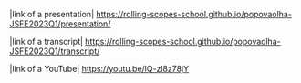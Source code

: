 |link of a presentation|
https://rolling-scopes-school.github.io/popovaolha-JSFE2023Q1/presentation/

|link of a transcript|
https://rolling-scopes-school.github.io/popovaolha-JSFE2023Q1/transcript/

|link of a YouTube|
https://youtu.be/lQ-zl8z78jY



